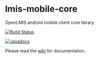 # lmis-mobile-core
OpenLMIS android mobile client core library

[![Build Status](http://52.78.205.75:8080/job/openlmis-mobile-core/badge/icon)](http://52.78.205.75:8080/job/openlmis-mobile-core)

[![Javadocs](http://javadoc.io/badge/org.openlmis.mobile/openlmis-mobile-core.svg)](http://javadoc.io/doc/org.openlmis.mobile/openlmis-mobile-core)

Please read the [wiki](https://github.com/clintonhealthaccess/lmis-mobile-core/wiki) for documentation.
